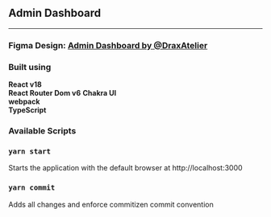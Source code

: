 ## Admin Dashboard
----
### Figma Design:  [Admin Dashboard by @DraxAtelier](https://www.figma.com/community/file/1056097702656084248)
### Built using
**React v18**  
**React Router Dom v6**
**Chakra UI**  
**webpack**  
**TypeScript**  

### Available Scripts

### `yarn start`
Starts the application with the default browser at http://localhost:3000

### `yarn commit`
Adds all changes and enforce commitizen commit convention


